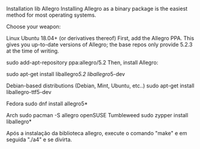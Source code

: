 Installation lib Allegro
Installing Allegro as a binary package is the easiest method for most operating systems.

Choose your weapon:

Linux
Ubuntu 18.04+ (or derivatives thereof)
First, add the Allegro PPA. This gives you up-to-date versions of Allegro; the base repos only provide 5.2.3 at the time of writing.

sudo add-apt-repository ppa:allegro/5.2
Then, install Allegro:

sudo apt-get install liballegro*5.2 liballegro*5-dev

Debian-based distributions (Debian, Mint, Ubuntu, etc..)
sudo apt-get install liballegro-ttf5-dev

Fedora
sudo dnf install allegro5*

Arch
sudo pacman -S allegro
openSUSE Tumbleweed
sudo zypper install liballegro*

Após a instalação da biblioteca allegro, execute o comando "make" e em seguida "./a4" e se divirta.